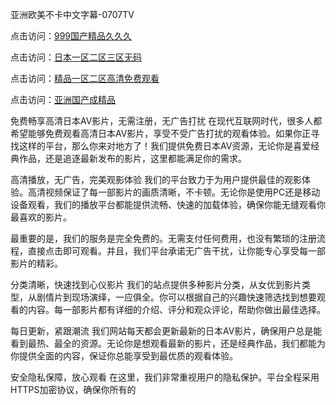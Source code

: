 亚洲欧美不卡中文字幕-0707TV

点击访问：<a href="https://vassv.pages.dev//">999国产精品久久久</a>

点击访问：<a href="https://gda-c7m.pages.dev/">日本一区二区三区无码</a>

点击访问：<a href="https://cfad.pages.dev/">精品一区二区高清免费观看</a>

点击访问：<a href="https://vassv.pages.dev/">亚洲国产成精品</a>


免费畅享高清日本AV影片，无需注册，无广告打扰
在现代互联网时代，很多人都希望能够免费观看高清日本AV影片，享受不受广告打扰的观看体验。如果你正寻找这样的平台，那么你来对地方了！我们提供免费日本AV资源，无论你是喜爱经典作品，还是追逐最新发布的影片，这里都能满足你的需求。

高清播放，无广告，完美观影体验
我们的平台致力于为用户提供最佳的观影体验。高清视频保证了每一部影片的画质清晰，不卡顿。无论你是使用PC还是移动设备观看，我们的播放平台都能提供流畅、快速的加载体验，确保你能无缝观看你最喜欢的影片。

最重要的是，我们的服务是完全免费的。无需支付任何费用，也没有繁琐的注册流程，直接点击即可观看。并且，我们平台承诺无广告干扰，让你能专心享受每一部影片的精彩。

分类清晰，快速找到心仪影片
我们的站点提供多种影片分类，从女优到影片类型，从剧情片到现场演绎，一应俱全。你可以根据自己的兴趣快速筛选找到想要观看的内容。每一部影片都有详细的介绍、评分和观众评论，帮助你做出最佳选择。

每日更新，紧跟潮流
我们网站每天都会更新最新的日本AV影片，确保用户总是能看到最热、最全的资源。无论你是想观看最新的影片，还是经典作品，我们都能为你提供全面的内容，保证你总能享受到最优质的观看体验。

安全隐私保障，放心观看
在这里，我们非常重视用户的隐私保护。平台全程采用HTTPS加密协议，确保你所有的






<span style="display:none;">[Canonical link]( https://github.com/vb20250707/12359 ）</span>
